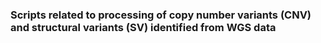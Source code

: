 ### Scripts related to processing of copy number variants (CNV) and structural variants (SV) identified from WGS data

